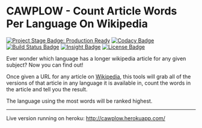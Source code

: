 # CAWPLOW - Count Article Words Per Language On Wikipedia

[![Project Stage Badge: Production Ready]][Project Stage Page]
[![Codacy Badge]][Codacy Page]
[![Build Status Badge]][Project Codeship Page]
[![Insight Badge]][Insight Page]
[![License Badge]][GPL3+]
<!-- [![Version Badge]][Releases Page]-->


Ever wonder which language has a longer wikipedia article for any given subject? Now you can find out!

Once given a URL for any article on [Wikipedia], this tools will grab all of the versions of that article in any language it is available in, count the words in the article and tell you the result.

The language using the most words will be ranked highest.

---

Live version running on heroku: http://cawplow.herokuapp.com/

[Wikipedia]: http://wikipedia.org/

[GPL3+]: LICENSE
[Releases Page]: /releases/

[Codacy Page]: https://www.codacy.com/public/potherca/count-article-words-per-language-on-wikipedia.git
[Insight Page]: https://insight.sensiolabs.com/projects/437db550-78dc-47e4-b132-2fbb3d833b81
[Project Codeship Page]: https://www.codeship.io/projects/34202
[Project Stage Page]: http://bl.ocks.org/potherca/raw/a2ae67caa3863a299ba0/

[Build Status Badge]: http://img.shields.io/codeship/c4342030-1820-0132-2de1-465b69949973.svg
[Codacy Badge]: http://img.shields.io/codacy/49e345aa5e5849259754672d238692d0.svg
[License Badge]: https://img.shields.io/badge/License-GPL3%2B-lightgray.svg
[Project Stage Badge: Production Ready]: http://img.shields.io/badge/Project%20Stage-Production%20Ready-brightgreen.svg
[Version Badge]: http://img.shields.io/github/tag/potherca/count-article-words-per-language-on-wikipedia.svg
[Insight Badge]: https://insight.sensiolabs.com/projects/437db550-78dc-47e4-b132-2fbb3d833b81/mini.png

